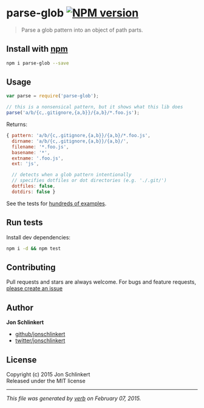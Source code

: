 # parse-glob [![NPM version](https://badge.fury.io/js/parse-glob.svg)](http://badge.fury.io/js/parse-glob)

> Parse a glob pattern into an object of path parts.

## Install with [npm](npmjs.org)

```bash
npm i parse-glob --save
```

## Usage

```js
var parse = require('parse-glob');

// this is a nonsensical pattern, but it shows what this lib does
parse('a/b/{c,.gitignore,{a,b}}/{a,b}/*.foo.js');
```

Returns:

```js
{ pattern: 'a/b/{c,.gitignore,{a,b}}/{a,b}/*.foo.js',
  dirname: 'a/b/{c,.gitignore,{a,b}}/{a,b}/',
  filename: '*.foo.js',
  basename: '*',
  extname: '.foo.js',
  ext: 'js',

  // detects when a glob pattern intentionally 
  // specifies dotfiles or dot directories (e.g. './.git/')
  dotfiles: false,
  dotdirs: false }
```

See the tests for [hundreds of examples](./test.js).

## Run tests

Install dev dependencies:

```bash
npm i -d && npm test
```

## Contributing
Pull requests and stars are always welcome. For bugs and feature requests, [please create an issue](https://github.com/jonschlinkert/parse-glob/issues)

## Author

**Jon Schlinkert**
 
+ [github/jonschlinkert](https://github.com/jonschlinkert)
+ [twitter/jonschlinkert](http://twitter.com/jonschlinkert) 

## License
Copyright (c) 2015 Jon Schlinkert  
Released under the MIT license

***

_This file was generated by [verb](https://github.com/assemble/verb) on February 07, 2015._
